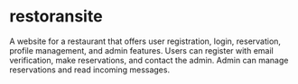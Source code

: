 # restoransite
A website for a restaurant that offers user registration, login, reservation, profile management, and admin features. Users can register with email verification, make reservations, and contact the admin. Admin can manage reservations and read incoming messages.
